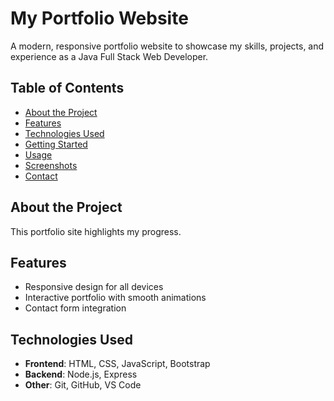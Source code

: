 # My Portfolio Website

A modern, responsive portfolio website to showcase my skills, projects, and experience as a Java Full Stack Web Developer.

## Table of Contents
- [About the Project](#about-the-project)
- [Features](#features)
- [Technologies Used](#technologies-used)
- [Getting Started](#getting-started)
- [Usage](#usage)
- [Screenshots](#screenshots)
- [Contact](#contact)

## About the Project
This portfolio site highlights my progress.

## Features
- Responsive design for all devices
- Interactive portfolio with smooth animations
- Contact form integration

## Technologies Used
- **Frontend**: HTML, CSS, JavaScript, Bootstrap
- **Backend**: Node.js, Express 
- **Other**: Git, GitHub, VS Code

